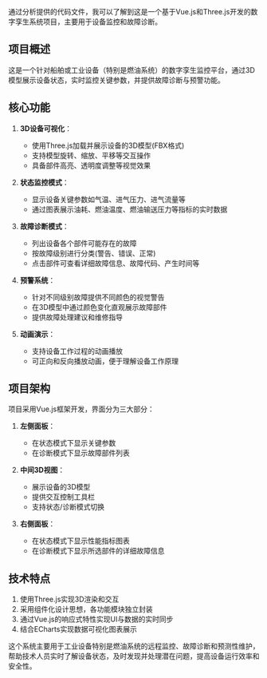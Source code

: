 通过分析提供的代码文件，我可以了解到这是一个基于Vue.js和Three.js开发的数字孪生系统项目，主要用于设备监控和故障诊断。

## 项目概述

这是一个针对船舶或工业设备（特别是燃油系统）的数字孪生监控平台，通过3D模型展示设备状态，实时监控关键参数，并提供故障诊断与预警功能。

## 核心功能

1. **3D设备可视化**：
   - 使用Three.js加载并展示设备的3D模型(FBX格式)
   - 支持模型旋转、缩放、平移等交互操作
   - 具备部件高亮、透明度调整等视觉效果

2. **状态监控模式**：
   - 显示设备关键参数如气温、进气压力、进气流量等
   - 通过图表展示油耗、燃油温度、燃油输送压力等指标的实时数据

3. **故障诊断模式**：
   - 列出设备各个部件可能存在的故障
   - 按故障级别进行分类(警告、错误、正常)
   - 点击部件可查看详细故障信息、故障代码、产生时间等

4. **预警系统**：
   - 针对不同级别故障提供不同颜色的视觉警告
   - 在3D模型中通过颜色变化直观展示故障部件
   - 提供故障处理建议和维修指导

5. **动画演示**：
   - 支持设备工作过程的动画播放
   - 可正向和反向播放动画，便于理解设备工作原理

## 项目架构

项目采用Vue.js框架开发，界面分为三大部分：

1. **左侧面板**：
   - 在状态模式下显示关键参数
   - 在诊断模式下显示故障部件列表

2. **中间3D视图**：
   - 展示设备的3D模型
   - 提供交互控制工具栏
   - 支持状态/诊断模式切换

3. **右侧面板**：
   - 在状态模式下显示性能指标图表
   - 在诊断模式下显示所选部件的详细故障信息

## 技术特点

1. 使用Three.js实现3D渲染和交互
2. 采用组件化设计思想，各功能模块独立封装
3. 通过Vue.js的响应式特性实现UI与数据的实时同步
4. 结合ECharts实现数据可视化图表展示

这个系统主要用于工业设备特别是燃油系统的远程监控、故障诊断和预测性维护，帮助技术人员实时了解设备状态，及时发现并处理潜在问题，提高设备运行效率和安全性。
